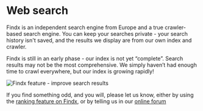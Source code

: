 # Web search

Findx is an independent search engine from Europe and a true crawler-based search engine. You can keep your searches private - your search history isn't saved, and the results we display are from our own index and crawler.

Findx is still in an early phase - our index is not yet “complete”. Search results may not be the most comprehensive. We simply haven’t had enough time to crawl everywhere, but our index is growing rapidly!

![Findx feature - improve search results](http://www.privacore.com/wp-content/uploads/2017/03/Quality-rate-search-result-findx-.png)


If you find something odd, and you will, please let us know, either by using the [ranking feature on Findx](/en/helpimprovesearch), or by telling us in our [online forum](https://forum.privacore.com) 
